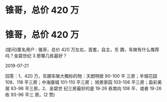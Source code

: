 # 锥哥，总价 420 万

# 锥哥，总价 420 万

(提问)匿名用户 : 锥哥，总价 420 万左右，首套，自主，东 圃，车陂有什么推荐吗？金碧世纪 3 房哪几栋最好？

2019-07-21

回答：1、420 万，东圃车陂大概标的物：天朗明居 90-100 平 三房；羊城花园 108、118 平三房；中海康城 101-110 平三房； 旭景家园 103-106 平三房；盈彩美居 83-98 平三房。2、金碧世 纪三房最好的是 19-26 栋南向 108 平、或者 19-26 栋 93-96 平三 房。(2 赞)